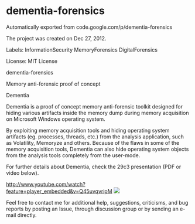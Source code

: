 # dementia-forensics
Automatically exported from code.google.com/p/dementia-forensics

The project was created on Dec 27, 2012. 

Labels:
InformationSecurity MemoryForensics DigitalForensics 

License: MIT License

dementia-forensics

Memory anti-forensic proof of concept

Dementia

Dementia is a proof of concept memory anti-forensic toolkit designed for hiding various artifacts inside the memory dump during memory acquisition on Microsoft Windows operating system.

By exploiting memory acquisition tools and hiding operating system artifacts (eg. processes, threads, etc.) from the analysis application, such as Volatility, Memoryze and others. Because of the flaws in some of the memory acquisition tools, Dementia can also hide operating system objects from the analysis tools completely from the user-mode.

For further details about Dementia, check the 29c3 presentation (PDF or video below).

http://www.youtube.com/watch?feature=player_embedded&v=Q45uvqvripM
![]({{site.baseurl}}/0.jpg)

Feel free to contact me for additional help, suggestions, criticisms, and bug reports by posting an Issue, through discussion group or by sending an e-mail directly.
